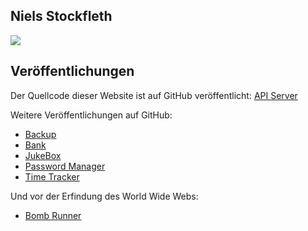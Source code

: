 ﻿## Niels Stockfleth

![](/images/homepage/niels.jpg)

## Veröffentlichungen

Der Quellcode dieser Website ist auf GitHub veröffentlicht: [API Server](https://github.com/nylssoft/MynaAPIServer)

Weitere Veröffentlichungen auf GitHub:

- [Backup](https://github.com/nylssoft/MynaBackup)
- [Bank](https://github.com/nylssoft/MynaBank)
- [JukeBox](https://github.com/nylssoft/MynaJukeBox)
- [Password Manager](https://github.com/nylssoft/MynaPasswordManager)
- [Time Tracker](https://github.com/nylssoft/MynaTimeTracker)

Und vor der Erfindung des World Wide Webs:
- [Bomb Runner](https://archive.org/details/Happy.Computer.N51.1988.01-Cartman/page/36/mode/2up)
